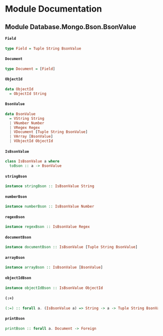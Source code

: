 # Module Documentation

## Module Database.Mongo.Bson.BsonValue

#### `Field`

``` purescript
type Field = Tuple String BsonValue
```


#### `Document`

``` purescript
type Document = [Field]
```


#### `ObjectId`

``` purescript
data ObjectId
  = ObjectId String
```


#### `BsonValue`

``` purescript
data BsonValue
  = VString String
  | VNumber Number
  | VRegex Regex
  | VDocument [Tuple String BsonValue]
  | VArray [BsonValue]
  | VObjectId ObjectId
```


#### `IsBsonValue`

``` purescript
class IsBsonValue a where
  toBson :: a -> BsonValue
```


#### `stringBson`

``` purescript
instance stringBson :: IsBsonValue String
```


#### `numberBson`

``` purescript
instance numberBson :: IsBsonValue Number
```


#### `regexBson`

``` purescript
instance regexBson :: IsBsonValue Regex
```


#### `documentBson`

``` purescript
instance documentBson :: IsBsonValue [Tuple String BsonValue]
```


#### `arrayBson`

``` purescript
instance arrayBson :: IsBsonValue [BsonValue]
```


#### `objectIdBson`

``` purescript
instance objectIdBson :: IsBsonValue ObjectId
```


#### `(:=)`

``` purescript
(:=) :: forall a. (IsBsonValue a) => String -> a -> Tuple String BsonValue
```


#### `printBson`

``` purescript
printBson :: forall a. Document -> Foreign
```





